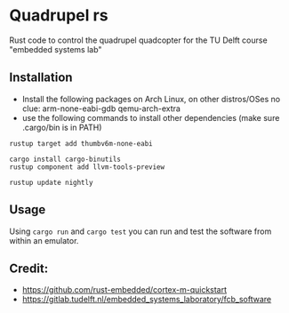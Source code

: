 
# Quadrupel rs

Rust code to control the quadrupel quadcopter 
for the TU Delft course "embedded systems lab"

## Installation
* Install the following packages on Arch Linux, on other distros/OSes no clue:
  arm-none-eabi-gdb qemu-arch-extra
* use the following commands to install other dependencies (make sure .cargo/bin is in PATH)
```
rustup target add thumbv6m-none-eabi

cargo install cargo-binutils
rustup component add llvm-tools-preview

rustup update nightly
```

## Usage

Using `cargo run` and `cargo test` you can run and
test the software from within an emulator. 

## Credit:
- https://github.com/rust-embedded/cortex-m-quickstart
- https://gitlab.tudelft.nl/embedded_systems_laboratory/fcb_software